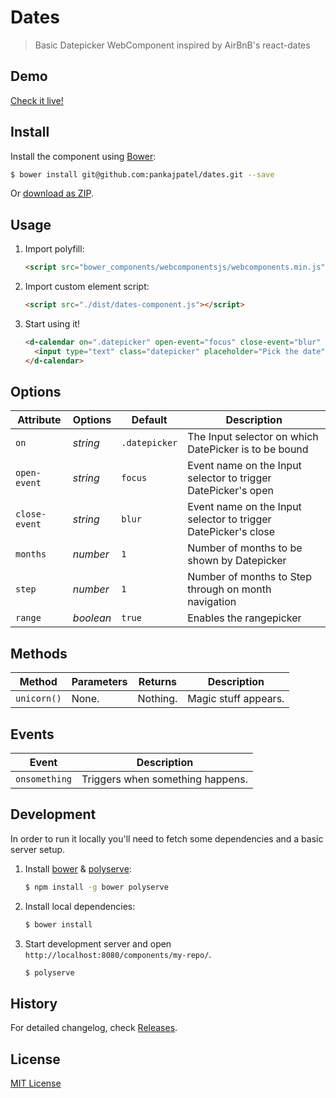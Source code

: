 # Dates

> Basic Datepicker WebComponent inspired by AirBnB's react-dates

## Demo

[Check it live!](http://pankajpatel.github.io/git@github.com:pankajpatel/dates.git)

## Install

Install the component using [Bower](http://bower.io/):

```sh
$ bower install git@github.com:pankajpatel/dates.git --save
```

Or [download as ZIP](https://github.com/pankajpatel/git@github.com:pankajpatel/dates.git/archive/master.zip).

## Usage

1. Import polyfill:

    ```html
    <script src="bower_components/webcomponentsjs/webcomponents.min.js"></script>
    ```

2. Import custom element script:

    ```html
    <script src="./dist/dates-component.js"></script>
    ```

3. Start using it!

    ```html
    <d-calendar on=".datepicker" open-event="focus" close-event="blur" months="3" step="1" range>
      <input type="text" class="datepicker" placeholder="Pick the date">
    </d-calendar>
    ```

## Options

Attribute     | Options     | Default      | Description
---           | ---         | ---          | ---
`on`         | *string*    | `.datepicker`        | The Input selector on which DatePicker is to be bound
`open-event`         | *string*    | `focus`        | Event name on the Input selector to trigger DatePicker's open
`close-event`         | *string*    | `blur`        | Event name on the Input selector to trigger DatePicker's close
`months`         | *number*    | `1`        | Number of months to be shown by Datepicker
`step`         | *number*    | `1`        | Number of months to Step through on month navigation
`range`         | *boolean*    | `true`        | Enables the rangepicker

## Methods

Method        | Parameters   | Returns     | Description
---           | ---          | ---         | ---
`unicorn()`   | None.        | Nothing.    | Magic stuff appears.

## Events

Event         | Description
---           | ---
`onsomething` | Triggers when something happens.

## Development

In order to run it locally you'll need to fetch some dependencies and a basic server setup.

1. Install [bower](http://bower.io/) & [polyserve](https://npmjs.com/polyserve):

    ```sh
    $ npm install -g bower polyserve
    ```

2. Install local dependencies:

    ```sh
    $ bower install
    ```

3. Start development server and open `http://localhost:8080/components/my-repo/`.

    ```sh
    $ polyserve
    ```

## History

For detailed changelog, check [Releases](https://github.com/pankajpatel/git@github.com:pankajpatel/dates.git/releases).

## License

[MIT License](http://opensource.org/licenses/MIT)
